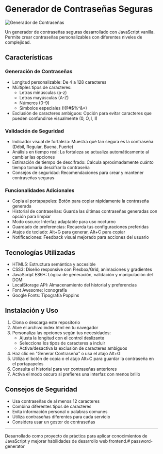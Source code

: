 # Generador de Contraseñas Seguras

![Generador de Contraseñas](./img/screenshot.png)

Un generador de contraseñas seguras desarrollado con JavaScript vanilla. Permite crear contraseñas personalizables con diferentes niveles de complejidad.

## Características

### Generación de Contraseñas
- Longitud personalizable: De 4 a 128 caracteres
- Múltiples tipos de caracteres:
  - Letras minúsculas (a-z)
  - Letras mayúsculas (A-Z)
  - Números (0-9)
  - Símbolos especiales (!@#$%^&*)
- Exclusión de caracteres ambiguos: Opción para evitar caracteres que pueden confundirse visualmente (0, O, l, I)

### Validación de Seguridad
- Indicador visual de fortaleza: Muestra qué tan segura es la contraseña (Débil, Regular, Buena, Fuerte)
- Análisis en tiempo real: La fortaleza se actualiza automáticamente al cambiar las opciones
- Estimación de tiempo de descifrado: Calcula aproximadamente cuánto tiempo tomaría descifrar la contraseña
- Consejos de seguridad: Recomendaciones para crear y mantener contraseñas seguras

### Funcionalidades Adicionales
- Copia al portapapeles: Botón para copiar rápidamente la contraseña generada
- Historial de contraseñas: Guarda las últimas contraseñas generadas con opción para limpiar
- Modo oscuro: Interfaz adaptable para uso nocturno
- Guardado de preferencias: Recuerda tus configuraciones preferidas
- Atajos de teclado: Alt+G para generar, Alt+C para copiar
- Notificaciones: Feedback visual mejorado para acciones del usuario



## Tecnologías Utilizadas

- HTML5: Estructura semántica y accesible
- CSS3: Diseño responsive con Flexbox/Grid, animaciones y gradientes
- JavaScript ES6+: Lógica de generación, validación y manipulación del DOM
- LocalStorage API: Almacenamiento del historial y preferencias
- Font Awesome: Iconografía
- Google Fonts: Tipografía Poppins



## Instalación y Uso

1. Clona o descarga este repositorio
2. Abre el archivo index.html en tu navegador
3. Personaliza las opciones según tus necesidades:
   - Ajusta la longitud con el control deslizante
   - Selecciona los tipos de caracteres a incluir
   - Activa/desactiva la exclusión de caracteres ambiguos
4. Haz clic en "Generar Contraseña" o usa el atajo Alt+G
5. Utiliza el botón de copia o el atajo Alt+C para guardar la contraseña en el portapapeles
6. Consulta el historial para ver contraseñas anteriores
7. Activa el modo oscuro si prefieres una interfaz con menos brillo
## Consejos de Seguridad

- Usa contraseñas de al menos 12 caracteres
- Combina diferentes tipos de caracteres
- Evita información personal o palabras comunes
- Utiliza contraseñas diferentes para cada servicio
- Considera usar un gestor de contraseñas



---

Desarrollado como proyecto de práctica para aplicar conocimientos de JavaScript y mejorar habilidades de desarrollo web frontend.#   p a s s w o r d - g e n e r a t o r 
 
 